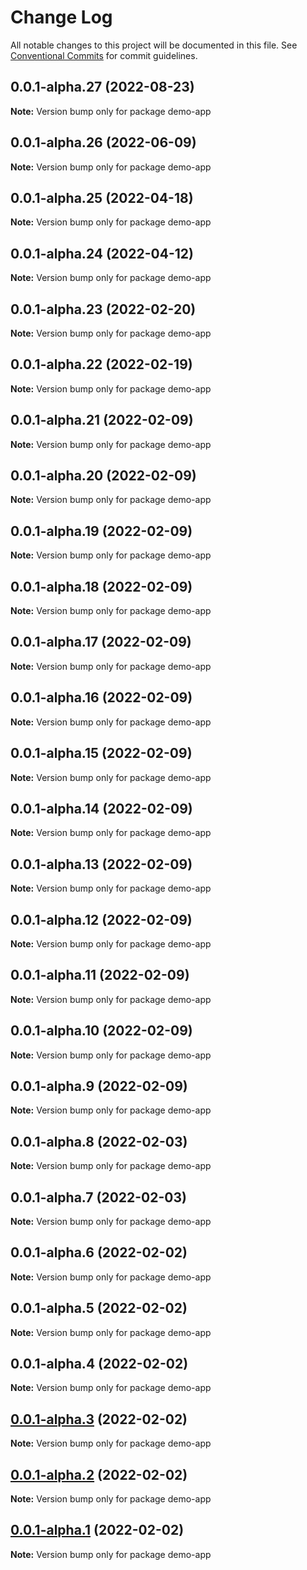 # Change Log

All notable changes to this project will be documented in this file.
See [Conventional Commits](https://conventionalcommits.org) for commit guidelines.

## 0.0.1-alpha.27 (2022-08-23)

**Note:** Version bump only for package demo-app





## 0.0.1-alpha.26 (2022-06-09)

**Note:** Version bump only for package demo-app





## 0.0.1-alpha.25 (2022-04-18)

**Note:** Version bump only for package demo-app





## 0.0.1-alpha.24 (2022-04-12)

**Note:** Version bump only for package demo-app





## 0.0.1-alpha.23 (2022-02-20)

**Note:** Version bump only for package demo-app





## 0.0.1-alpha.22 (2022-02-19)

**Note:** Version bump only for package demo-app





## 0.0.1-alpha.21 (2022-02-09)

**Note:** Version bump only for package demo-app





## 0.0.1-alpha.20 (2022-02-09)

**Note:** Version bump only for package demo-app





## 0.0.1-alpha.19 (2022-02-09)

**Note:** Version bump only for package demo-app





## 0.0.1-alpha.18 (2022-02-09)

**Note:** Version bump only for package demo-app





## 0.0.1-alpha.17 (2022-02-09)

**Note:** Version bump only for package demo-app





## 0.0.1-alpha.16 (2022-02-09)

**Note:** Version bump only for package demo-app





## 0.0.1-alpha.15 (2022-02-09)

**Note:** Version bump only for package demo-app





## 0.0.1-alpha.14 (2022-02-09)

**Note:** Version bump only for package demo-app





## 0.0.1-alpha.13 (2022-02-09)

**Note:** Version bump only for package demo-app





## 0.0.1-alpha.12 (2022-02-09)

**Note:** Version bump only for package demo-app





## 0.0.1-alpha.11 (2022-02-09)

**Note:** Version bump only for package demo-app





## 0.0.1-alpha.10 (2022-02-09)

**Note:** Version bump only for package demo-app





## 0.0.1-alpha.9 (2022-02-09)

**Note:** Version bump only for package demo-app





## 0.0.1-alpha.8 (2022-02-03)

**Note:** Version bump only for package demo-app





## 0.0.1-alpha.7 (2022-02-03)

**Note:** Version bump only for package demo-app





## 0.0.1-alpha.6 (2022-02-02)

**Note:** Version bump only for package demo-app





## 0.0.1-alpha.5 (2022-02-02)

**Note:** Version bump only for package demo-app





## 0.0.1-alpha.4 (2022-02-02)

**Note:** Version bump only for package demo-app





## [0.0.1-alpha.3](https://github.com/diegopf/gh-actions-playground/compare/v0.0.1-alpha.2...v0.0.1-alpha.3) (2022-02-02)

**Note:** Version bump only for package demo-app





## [0.0.1-alpha.2](https://github.com/diegopf/gh-actions-playground/compare/v0.0.1-alpha.1...v0.0.1-alpha.2) (2022-02-02)

**Note:** Version bump only for package demo-app





## [0.0.1-alpha.1](https://github.com/diegopf/gh-actions-playground/compare/v0.0.1-alpha.0...v0.0.1-alpha.1) (2022-02-02)

**Note:** Version bump only for package demo-app
